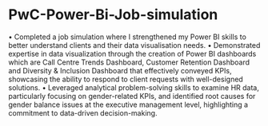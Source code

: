 # PwC-Power-Bi-Job-simulation
•	Completed a job simulation where I strengthened my Power BI skills to better understand clients and their data visualisation needs.
•	Demonstrated expertise in data visualization through the creation of Power BI dashboards which are Call Centre Trends Dashboard, Customer Retention Dashboard and Diversity & Inclusion Dashboard that effectively conveyed KPIs, showcasing the ability to respond to client requests with well-designed solutions.
•	Leveraged analytical problem-solving skills to examine HR data, particularly focusing on gender-related KPIs, and identified root causes for gender balance issues at the executive management level, highlighting a commitment to data-driven decision-making.
